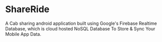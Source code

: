 # ShareRide

A Cab sharing android application built using Google's Firebase Realtime Database, which is cloud
hosted NoSQL Database To Store & Sync Your Mobile App Data.